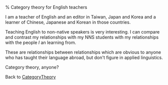 % Category theory for English teachers

I am a teacher of English and an editor in Taiwan, Japan and Korea and a learner of Chinese, Japanese and Korean in those countries.

Teaching English to non-native speakers is very interesting. I can compare and contrast my relationships with my NNS students with my relationships with the people *I* an learning from.

These are relationships between relationships which are obvious to anyone who has taught their language abroad, but don't figure in applied linguistics.

Category theory, anyone?

Back to [CategoryTheory](CategoryTheory.html)
